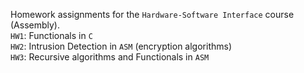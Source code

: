 Homework assignments for the `Hardware-Software Interface` course (Assembly).\
`HW1`: Functionals in `C`\
`HW2`: Intrusion Detection in `ASM` (encryption algorithms)\
`HW3`: Recursive algorithms and Functionals in `ASM`
